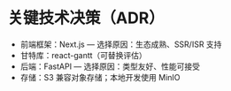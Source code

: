 # 关键技术决策（ADR）
- 前端框架：Next.js — 选择原因：生态成熟、SSR/ISR 支持
- 甘特库：react-gantt（可替换评估）
- 后端：FastAPI — 选择原因：类型友好、性能可接受
- 存储：S3 兼容对象存储；本地开发使用 MinIO
